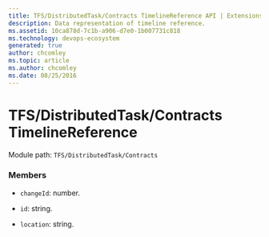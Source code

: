 ```yaml
---
title: TFS/DistributedTask/Contracts TimelineReference API | Extensions for Azure DevOps Services
description: Data representation of timeline reference.
ms.assetid: 10ca878d-7c1b-a906-d7e0-1b007731c818
ms.technology: devops-ecosystem
generated: true
author: chcomley
ms.topic: article
ms.author: chcomley
ms.date: 08/25/2016
---
```


# TFS/DistributedTask/Contracts TimelineReference

Module path: `TFS/DistributedTask/Contracts`


### Members

* `changeId`: number. 

* `id`: string. 

* `location`: string. 

